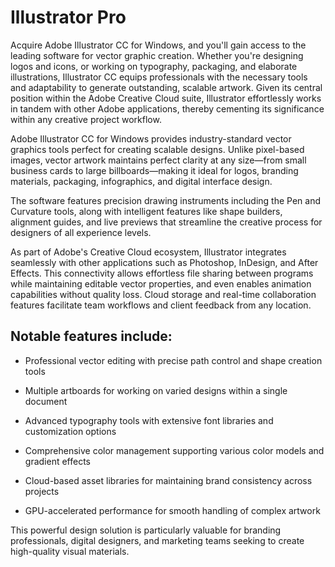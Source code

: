 # Illustrator Pro 
Acquire Adobe Illustrator CC for Windows, and you'll gain access to the leading software for vector graphic creation. Whether you're designing logos and icons, or working on typography, packaging, and elaborate illustrations, Illustrator CC equips professionals with the necessary tools and adaptability to generate outstanding, scalable artwork. Given its central position within the Adobe Creative Cloud suite, Illustrator effortlessly works in tandem with other Adobe applications, thereby cementing its significance within any creative project workflow.


Adobe Illustrator CC for Windows provides industry-standard vector graphics tools perfect for creating scalable designs. Unlike pixel-based images, vector artwork maintains perfect clarity at any size—from small business cards to large billboards—making it ideal for logos, branding materials, packaging, infographics, and digital interface design.

The software features precision drawing instruments including the Pen and Curvature tools, along with intelligent features like shape builders, alignment guides, and live previews that streamline the creative process for designers of all experience levels.

As part of Adobe's Creative Cloud ecosystem, Illustrator integrates seamlessly with other applications such as Photoshop, InDesign, and After Effects. This connectivity allows effortless file sharing between programs while maintaining editable vector properties, and even enables animation capabilities without quality loss. Cloud storage and real-time collaboration features facilitate team workflows and client feedback from any location.

## Notable features include:

- Professional vector editing with precise path control and shape creation tools

- Multiple artboards for working on varied designs within a single document

- Advanced typography tools with extensive font libraries and customization options

- Comprehensive color management supporting various color models and gradient effects

- Cloud-based asset libraries for maintaining brand consistency across projects

- GPU-accelerated performance for smooth handling of complex artwork

This powerful design solution is particularly valuable for branding professionals, digital designers, and marketing teams seeking to create high-quality visual materials.
